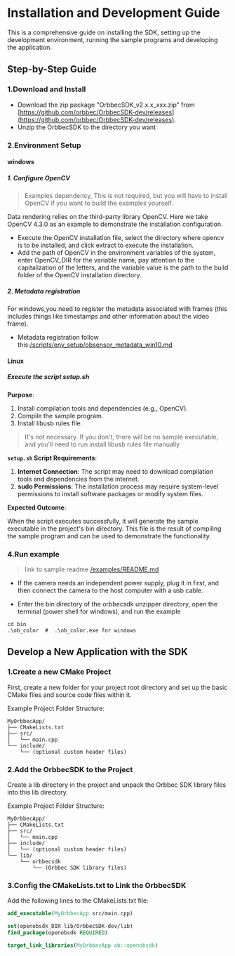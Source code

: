 # Installation and Development Guide

This is a comprehensive guide on installing the SDK, setting up the development environment, running the sample programs and developing the application.

## Step-by-Step Guide

### 1.Download and Install

- Download the zip package "OrbbecSDK_v2.x.x_xxx.zip" from [https://github.com/orbbec/OrbbecSDK-dev/releases](https://github.com/orbbec/OrbbecSDK-dev/releases).
- Unzip the OrbbecSDK to the directory you want

### 2.Environment Setup

#### windows

##### 1. Configure OpenCV

> Examples dependency, This is not required, but you will have to install OpenCV if you want to build the examples yourself.

Data rendering relies on the third-party library OpenCV. Here we take OpenCV 4.3.0 as an example to demonstrate the installation configuration.

- Execute the OpenCV installation file, select the directory where opencv is to be installed, and click extract to execute the installation.
- Add the path of OpenCV in the environment variables of the system, enter OpenCV_DIR for the variable name, pay attention to the capitalization of the letters, and the variable value is the path to the build folder of the OpenCV installation directory.

##### 2. Metadata registration

For windows,you need to register the metadata associated with frames (this includes things like timestamps and other information about the video frame).

- Metadata registration follow this:[/scripts/env_setup/obsensor_metadata_win10.md](/scripts/env_setup/obsensor_metadata_win10.md)

#### Linux

##### Execute the script setup.sh

**Purpose**:

1. Install compilation tools and dependencies (e.g., OpenCV).
2. Compile the sample program.
3. Install libusb rules file.

> It's not necessary. If you don't, there will be no sample executable, and you'll need to run install libusb rules file manually

**`setup.sh` Script Requirements**:

1. **Internet Connection**: The script may need to download compilation tools and dependencies from the internet.
2. **sudo Permissions**: The installation process may require system-level permissions to install software packages or modify system files.

**Expected Outcome**:

When the script executes successfully, it will generate the sample executable in the project's bin directory. This file is the result of compiling the sample program and can be used to demonstrate the functionality.

### 4.Run example

> link to sample readme [/examples/README.md](/examples/README.md)

- If the camera needs an independent power supply, plug it in first, and then connect the camera to the host computer with a usb cable.

- Enter the bin directory of the orbbecsdk unzipper directory, open the terminal (power shell for windows), and run the example

```shell
cd bin
.\ob_color  #  .\ob_color.exe for windows
```

## Develop a New Application with the SDK

### 1.Create a new CMake Project

First, create a new folder for your project root directory and set up the basic CMake files and source code files within it.

Example Project Folder Structure:

```plaintext
MyOrbbecApp/
├── CMakeLists.txt
├── src/
│   └── main.cpp
└── include/
    └── (optional custom header files)
```

### 2.Add the OrbbecSDK to the Project

Create a lib directory in the project and unpack the Orbbec SDK library files into this lib directory.

Example Project Folder Structure:

```plaintext
MyOrbbecApp/
├── CMakeLists.txt
├── src/
│   └── main.cpp
├── include/
│   └── (optional custom header files)
└── lib/
    └── orbbecsdk
        └── (Orbbec SDK library files)
```

### 3.Config the CMakeLists.txt to Link the OrbbecSDK

Add the following lines to the CMakeLists.txt file:

```cmake
add_executable(MyOrbbecApp src/main.cpp)

set(openobsdk_DIR lib/OrbbecSDK-dev/lib)
find_package(openobsdk REQUIRED)

target_link_libraries(MyOrbbecApp ob::openobsdk)
```
